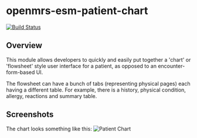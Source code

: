# openmrs-esm-patient-chart

[![Build Status](https://travis-ci.org/openmrs/openmrs-esm-patient-chart.svg?branch=master)](https://travis-ci.org/openmrs/openmrs-esm-patient-chart)


## Overview
This module allows developers to quickly and easily put together a 'chart' or 'flowsheet' style user interface for a patient, as opposed to an encounter-form-based UI.

The flowsheet can have a bunch of tabs (representing physical pages) each having a different table. For example, there is a history, physical condition, allergy, reactions and summary table.

## Screenshots
The chart looks something like this:
![Patient Chart](https://wiki.openmrs.org/download/attachments/229442375/patient%20chart%201.3.0%20add%20allergy.gif?version=1&modificationDate=1570802394000&api=v2)
